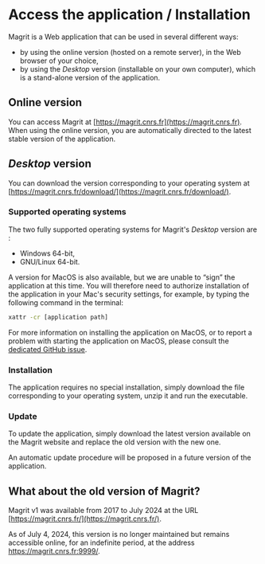 # Access the application / Installation

Magrit is a Web application that can be used in several different ways:

- by using the online version (hosted on a remote server), in the Web browser of your choice,
- by using the *Desktop* version (installable on your own computer), which is a stand-alone version of the application.

## Online version

You can access Magrit at [https://magrit.cnrs.fr](https://magrit.cnrs.fr).
When using the online version, you are automatically directed to the latest stable version of the application.

## *Desktop* version

You can download the version corresponding to your operating system at [https://magrit.cnrs.fr/download/](https://magrit.cnrs.fr/download/).

### Supported operating systems

The two fully supported operating systems for Magrit's *Desktop* version are :

- Windows 64-bit,
- GNU/Linux 64-bit.

A version for MacOS is also available, but we are unable to “sign” the application at this time. You will therefore need to authorize installation of the application in your Mac's security settings,
for example, by typing the following command in the terminal:

```bash
xattr -cr [application path]
```

For more information on installing the application on MacOS, or to report a problem with starting the application on MacOS, please consult the [dedicated GitHub issue](https://github.com/riatelab/magrit/issues/136).

### Installation

The application requires no special installation, simply download the file corresponding to your operating system, unzip it and run the executable.

### Update

To update the application, simply download the latest version available on the Magrit website and replace the old version with the new one.

An automatic update procedure will be proposed in a future version of the application.

## What about the old version of Magrit?

Magrit v1 was available from 2017 to July 2024 at the URL [https://magrit.cnrs.fr/](https://magrit.cnrs.fr/).

As of July 4, 2024, this version is no longer maintained but remains accessible online, for an indefinite period, at the address <a target="_self" href="https://magrit.cnrs.fr:9999/">https://magrit.cnrs.fr:9999/</a>.

